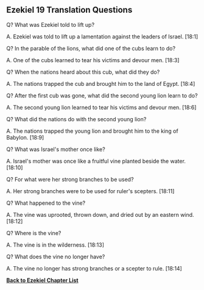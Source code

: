 ## Ezekiel 19 Translation Questions ##

Q? What was Ezekiel told to lift up?

A. Ezekiel was told to lift up a lamentation against the leaders of Israel. [18:1]

Q? In the parable of the lions, what did one of the cubs learn to do?

A. One of the cubs learned to tear his victims and devour men. [18:3]

Q? When the nations heard about this cub, what did they do?

A. The nations trapped the cub and brought him to the land of Egypt. [18:4]

Q? After the first cub was gone, what did the second young lion learn to do?

A. The second young lion learned to tear his victims and devour men. [18:6]

Q? What did the nations do with the second young lion?

A. The nations trapped the young lion and brought him to the king of Babylon. [18:9]

Q? What was Israel's mother once like?

A. Israel's mother was once like a fruitful vine planted beside the water. [18:10]

Q? For what were her strong branches to be used?

A. Her strong branches were to be used for ruler's scepters. [18:11]

Q? What happened to the vine?

A. The vine was uprooted, thrown down, and dried out by an eastern wind. [18:12]

Q? Where is the vine?

A. The vine is in the wilderness. [18:13]

Q? What does the vine no longer have?

A. The vine no longer has strong branches or a scepter to rule. [18:14]

__[Back to Ezekiel Chapter List](./)__

